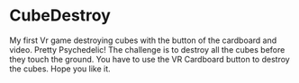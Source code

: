 # CubeDestroy
My first Vr game destroying cubes with the button of the cardboard and video. Pretty Psychedelic!
The challenge is to destroy all the cubes before they touch the ground. You have to use the VR Cardboard button to destroy the cubes.
Hope you like it.

